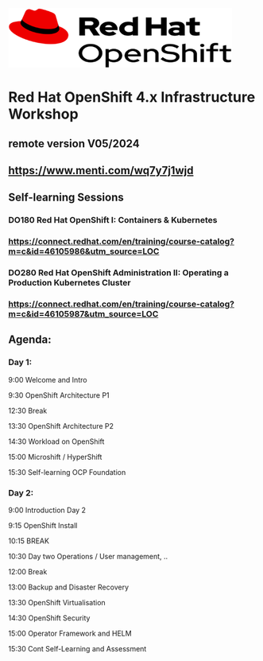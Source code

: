 <img src="https://github.com/RHEPDS/OCP_Infra_Architecture/blob/main/logo.png" width="450" height="120">

# Red Hat OpenShift 4.x Infrastructure Workshop
## remote version V05/2024

## https://www.menti.com/wq7y7j1wjd

## Self-learning Sessions

### DO180 Red Hat OpenShift I: Containers & Kubernetes 
### https://connect.redhat.com/en/training/course-catalog?m=c&id=46105986&utm_source=LOC

### DO280 Red Hat OpenShift Administration II: Operating a Production Kubernetes Cluster
### https://connect.redhat.com/en/training/course-catalog?m=c&id=46105987&utm_source=LOC

## Agenda:

### Day 1:

9:00		Welcome and Intro	

9:30		OpenShift Architecture P1		

12:30		Break

13:30		OpenShift Architecture P2

14:30		Workload on OpenShift

15:00   Microshift / HyperShift		

15:30   Self-learning OCP Foundation

### Day 2:

9:00		Introduction Day 2

9:15		OpenShift Install		

10:15		BREAK

10:30		Day two Operations / User management, ..

12:00		Break

13:00		Backup and Disaster Recovery

13:30		OpenShift Virtualisation

14:30		OpenShift Security		

15:00		Operator Framework and HELM		

15:30		Cont Self-Learning and Assessment


